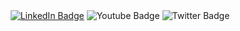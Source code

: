

<div align=center id="badges">
  <a href="xd"><img src="https://img.shields.io/badge/LinkedIn-blue?style=for-the-badge&logo=linkedin&logoColor=white" alt="LinkedIn Badge"/></a>
  <img src="https://img.shields.io/badge/YouTube-red?style=for-the-badge&logo=youtube&logoColor=white" alt="Youtube Badge"/>
  <img src="https://img.shields.io/badge/Twitter-blue?style=for-the-badge&logo=twitter&logoColor=white" alt="Twitter Badge"/> </br>
  <img src="https://komarev.com/ghpvc/?username=estafonli&style=flat-square&color=blue" alt=""/>
</div>

